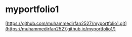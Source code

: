 # myportfolio1
[https://github.com/muhammedirfan2527/myportfolio1.git](https://muhammedirfan2527.github.io/myportfolio1/)
